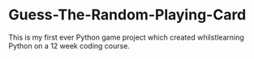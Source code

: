 # Guess-The-Random-Playing-Card
This is my first ever Python game project which created whilstlearning Python on a 12 week coding course.
